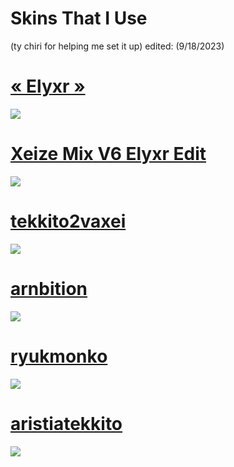 # Skins That I Use
(ty chiri for helping me set it up)
edited: (9/18/2023)

# [« Elyxr »](https://drive.google.com/file/d/1w21S2bgZHkefuztVArklKavMBnzCfTq-/view?usp=sharing)
![](https://i.imgur.com/5HE1Y1b.png)

# [Xeize Mix V6 Elyxr Edit](https://drive.google.com/file/d/1Ucga9qnRCrHcZqmpixUJSaPapNW721eH/view?usp=sharing)
![](https://i.imgur.com/mkwbIbB.png)

# [tekkito2vaxei](https://drive.google.com/file/d/1oXh6lBi1s6pdw5rMVlvNIeBO6seoyXDl/view?usp=sharing)
![](https://i.imgur.com/JIMzqQL.jpeg)

# [arnbition](https://drive.google.com/file/d/1SLOL6Fsk-ghvxSr9CyOyjNapveuNDH6y/view?usp=sharing)
![](https://i.imgur.com/fyg4n9H.png)

# [ryukmonko](https://drive.google.com/file/d/17q7CoFTyRKU31f_Hpd7i_hx94vHWHGqa/view?usp=sharing)
![](https://i.imgur.com/hyRseM9.png)

# [aristiatekkito](https://drive.google.com/file/d/1tfFiMhKj_3tbXteCUtIcl1j1wW9xvxwO/view?usp=sharing)
![](https://i.imgur.com/nR6QT7i.jpeg)
